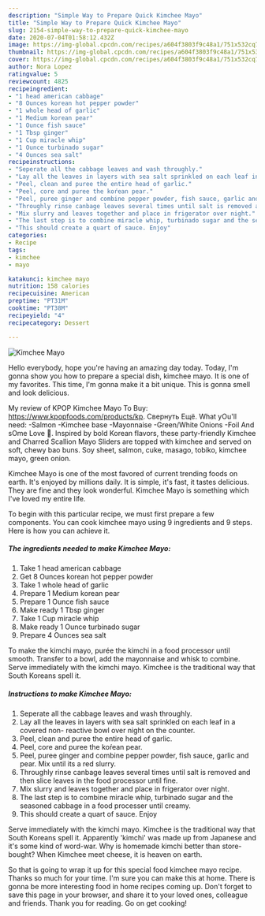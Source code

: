 ```yaml
---
description: "Simple Way to Prepare Quick Kimchee Mayo"
title: "Simple Way to Prepare Quick Kimchee Mayo"
slug: 2154-simple-way-to-prepare-quick-kimchee-mayo
date: 2020-07-04T01:58:12.432Z
image: https://img-global.cpcdn.com/recipes/a604f3803f9c48a1/751x532cq70/kimchee-mayo-recipe-main-photo.jpg
thumbnail: https://img-global.cpcdn.com/recipes/a604f3803f9c48a1/751x532cq70/kimchee-mayo-recipe-main-photo.jpg
cover: https://img-global.cpcdn.com/recipes/a604f3803f9c48a1/751x532cq70/kimchee-mayo-recipe-main-photo.jpg
author: Nora Lopez
ratingvalue: 5
reviewcount: 4825
recipeingredient:
- "1 head american cabbage"
- "8 Ounces korean hot pepper powder"
- "1 whole head of garlic"
- "1 Medium korean pear"
- "1 Ounce fish sauce"
- "1 Tbsp ginger"
- "1 Cup miracle whip"
- "1 Ounce turbinado sugar"
- "4 Ounces sea salt"
recipeinstructions:
- "Seperate all the cabbage leaves and wash throughly."
- "Lay all the leaves in layers with sea salt sprinkled on each leaf in a covered non- reactive bowl over night on the counter."
- "Peel, clean and puree the entire head of garlic."
- "Peel, core and puree the koŕean pear."
- "Peel, puree ginger and combine pepper powder, fish sauce, garlic and pear. Mix until its a red slurry."
- "Throughly rinse canbage leaves several times until salt is removed and then slice leaves in the food processor until fine."
- "Mix slurry and leaves together and place in frigerator over night."
- "The last step is to combine miracle whip, turbinado sugar and the seasoned cabbage in a food processer until creamy."
- "This should create a quart of sauce. Enjoy"
categories:
- Recipe
tags:
- kimchee
- mayo

katakunci: kimchee mayo 
nutrition: 158 calories
recipecuisine: American
preptime: "PT31M"
cooktime: "PT38M"
recipeyield: "4"
recipecategory: Dessert

---
```



![Kimchee Mayo](https://img-global.cpcdn.com/recipes/a604f3803f9c48a1/751x532cq70/kimchee-mayo-recipe-main-photo.jpg)

Hello everybody, hope you're having an amazing day today. Today, I'm gonna show you how to prepare a special dish, kimchee mayo. It is one of my favorites. This time, I'm gonna make it a bit unique. This is gonna smell and look delicious.

My review of KPOP Kimchee Mayo To Buy: https://www.kpopfoods.com/products/kp. Свернуть Ещё. What yOu&#39;ll need: -Salmon -Kimchee base -Mayonnaise -Green/White Onions -Foil And sOme Love 🙌. Inspired by bold Korean flavors, these party-friendly Kimchee and Charred Scallion Mayo Sliders are topped with kimchee and served on soft, chewy bao buns. Soy sheet, salmon, cuke, masago, tobiko, kimchee mayo, green onion.

Kimchee Mayo is one of the most favored of current trending foods on earth. It's enjoyed by millions daily. It is simple, it's fast, it tastes delicious. They are fine and they look wonderful. Kimchee Mayo is something which I've loved my entire life.


To begin with this particular recipe, we must first prepare a few components. You can cook kimchee mayo using 9 ingredients and 9 steps. Here is how you can achieve it.

<!--inarticleads1-->

##### The ingredients needed to make Kimchee Mayo:

1. Take 1 head american cabbage
1. Get 8 Ounces korean hot pepper powder
1. Take 1 whole head of garlic
1. Prepare 1 Medium korean pear
1. Prepare 1 Ounce fish sauce
1. Make ready 1 Tbsp ginger
1. Take 1 Cup miracle whip
1. Make ready 1 Ounce turbinado sugar
1. Prepare 4 Ounces sea salt


To make the kimchi mayo, purée the kimchi in a food processor until smooth. Transfer to a bowl, add the mayonnaise and whisk to combine. Serve immediately with the kimchi mayo. Kimchee is the traditional way that South Koreans spell it. 

<!--inarticleads2-->

##### Instructions to make Kimchee Mayo:

1. Seperate all the cabbage leaves and wash throughly.
1. Lay all the leaves in layers with sea salt sprinkled on each leaf in a covered non- reactive bowl over night on the counter.
1. Peel, clean and puree the entire head of garlic.
1. Peel, core and puree the koŕean pear.
1. Peel, puree ginger and combine pepper powder, fish sauce, garlic and pear. Mix until its a red slurry.
1. Throughly rinse canbage leaves several times until salt is removed and then slice leaves in the food processor until fine.
1. Mix slurry and leaves together and place in frigerator over night.
1. The last step is to combine miracle whip, turbinado sugar and the seasoned cabbage in a food processer until creamy.
1. This should create a quart of sauce. Enjoy


Serve immediately with the kimchi mayo. Kimchee is the traditional way that South Koreans spell it. Apparently &#39;kimchi&#39; was made up from Japanese and it&#39;s some kind of word-war. Why is homemade kimchi better than store-bought? When Kimchee meet cheese, it is heaven on earth. 

So that is going to wrap it up for this special food kimchee mayo recipe. Thanks so much for your time. I'm sure you can make this at home. There is gonna be more interesting food in home recipes coming up. Don't forget to save this page in your browser, and share it to your loved ones, colleague and friends. Thank you for reading. Go on get cooking!
